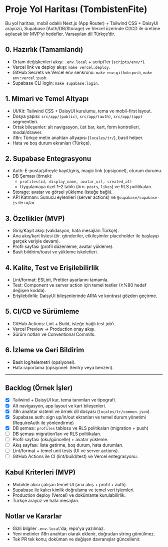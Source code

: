 # Proje Yol Haritası (TombistenFite)

Bu yol haritası; mobil odaklı Next.js (App Router) + Tailwind CSS + DaisyUI arayüzü, Supabase (Auth/DB/Storage) ve Vercel üzerinde CI/CD ile üretime açılacak bir MVP’yi hedefler. Varsayılan dil Türkçe’dir.

## 0. Hazırlık (Tamamlandı)
- Ortam değişkenleri akışı: `.env.local` + script’ler (`scripts/env/*`).
- Vercel link ve deploy akışı: `make vercel:deploy`.
- GitHub Secrets ve Vercel env senkronu: `make env:github:push`, `make env:vercel:push`.
- Supabase CLI login: `make supabase:login`.

## 1. Mimari ve Temel Altyapı
- UI/Kit: Tailwind CSS + DaisyUI kurulumu, tema ve mobil-first layout.
- Dosya yapısı: `src/app/(public)`, `src/app/(auth)`, `src/app/(app)` segmentleri.
- Ortak bileşenler: alt navigasyon, üst bar, kart, form kontrolleri, modal/drawer.
- i18n: Türkçe metin anahtarı altyapısı (`locales/tr/`), basit helper.
- Hata ve boş durum ekranları (Türkçe).

## 2. Supabase Entegrasyonu
- Auth: E-posta/şifreyle kayıt/giriş, magic link (opsiyonel), oturum durumu.
- DB Şeması (örnek):
  - `profiles(id, display_name, avatar_url, created_at)`
  - Uygulamaya özel 1–2 tablo (örn. `posts`, `likes`) ve RLS politikaları.
- Storage: avatar ve görsel yükleme (isteğe bağlı).
- API Katmanı: Sunucu eylemleri (server actions) ve `@supabase/supabase-js` ile uçlar.

## 3. Özellikler (MVP)
- Giriş/Kayıt akışı (validasyon, hata mesajları Türkçe).
- Ana akış/kart listesi (ör. gönderiler, etkileşimler placeholder ile başlayıp gerçek veriyle devam).
- Profil sayfası (profil düzenleme, avatar yükleme).
- Basit bildirim/toast ve yükleme iskeletleri.

## 4. Kalite, Test ve Erişilebilirlik
- Lint/format: ESLint, Prettier ayarlarını tamamla.
- Test: Component ve server action için temel testler (≥%80 hedef değişen kodda).
- Erişilebilirlik: DaisyUI bileşenlerinde ARIA ve kontrast gözden geçirme.

## 5. CI/CD ve Sürümleme
- GitHub Actions: Lint + Build, isteğe bağlı test job’ı.
- Vercel Preview → Production onay akışı.
- Sürüm notları ve Conventional Commits.

## 6. İzleme ve Geri Bildirim
- Basit log/telemetri (opsiyonel).
- Hata raporlama (opsiyonel: Sentry veya benzeri).

---

## Backlog (Örnek İşler)
- [x] Tailwind + DaisyUI kur, tema tanımları ve tipografi.
- [x] Alt navigasyon, app layout ve kart bileşenleri.
- [x] i18n anahtar sistemi ve örnek dil dosyası (`locales/tr/common.json`).
- [x] Supabase auth: sign up/in/out ekranları ve temel durum yönetimi (RequireAuth ile yönlendirme)
- [x] DB şeması: `profiles` tablosu ve RLS politikaları (migration + push)
- [ ] DB şeması migration’ları ve RLS politikaları.
- [ ] Profil sayfası (oku/güncelle) + avatar yükleme.
- [ ] Akış sayfası: liste getirme, boş durum, hata durumları.
- [ ] Lint/format + temel unit tests (UI ve server actions).
- [ ] GitHub Actions ile CI (lint/build/test) ve Vercel entegrasyonu.

## Kabul Kriterleri (MVP)
- Mobilde akıcı çalışan temel UI (ana akış + profil + auth).
- Supabase ile kalıcı kimlik doğrulama ve temel veri işlemleri.
- Production deploy (Vercel) ve dokümante kurulabilirlik.
- Türkçe arayüz ve hata mesajları.

## Notlar ve Kararlar
- Gizli bilgiler `.env.local`’da; repo’ya yazılmaz.
- Yeni metinler i18n anahtarı olarak eklenir, doğrudan string gömülmez.
- Tek PR tek konu; doküman ve değişen davranışlar güncellenir.
